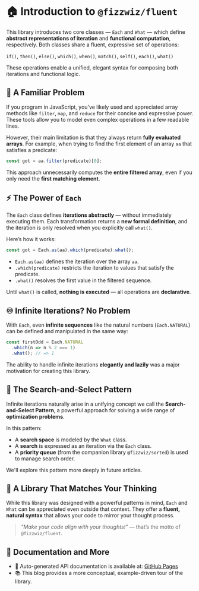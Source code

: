 # 🏠 Introduction to `@fizzwiz/fluent`

This library introduces two core classes — `Each` and `What` — which define **abstract representations of iteration** and **functional computation**, respectively. Both classes share a fluent, expressive set of operations:

`if()`, `then()`, `else()`, `which()`, `when()`, `match()`, `self()`, `each()`, `what()`

These operations enable a unified, elegant syntax for composing both iterations and functional logic.

## 🤔 A Familiar Problem

If you program in JavaScript, you’ve likely used and appreciated array methods like `filter`, `map`, and `reduce` for their concise and expressive power. These tools allow you to model even complex operations in a few readable lines.

However, their main limitation is that they always return **fully evaluated arrays**. For example, when trying to find the first element of an array `aa` that satisfies a predicate:

```javascript
const got = aa.filter(predicate)[0];
```

This approach unnecessarily computes the **entire filtered array**, even if you only need the **first matching element**.

## ⚡ The Power of `Each`

The `Each` class defines **iterations abstractly** — without immediately executing them. Each transformation returns a **new formal definition**, and the iteration is only resolved when you explicitly call `what()`.

Here’s how it works:

```javascript
const got = Each.as(aa).which(predicate).what();
```

- `Each.as(aa)` defines the iteration over the array `aa`.
- `.which(predicate)` restricts the iteration to values that satisfy the predicate.
- `.what()` resolves the first value in the filtered sequence.

Until `what()` is called, **nothing is executed** — all operations are **declarative**.

## ♾️ Infinite Iterations? No Problem

With `Each`, even **infinite sequences** like the natural numbers (`Each.NATURAL`) can be defined and manipulated in the same way:

```javascript
const firstOdd = Each.NATURAL
  .which(n => n % 2 === 1)
  .what(); // => 1
```

The ability to handle infinite iterations **elegantly and lazily** was a major motivation for creating this library.

## 🎯 The Search-and-Select Pattern

Infinite iterations naturally arise in a unifying concept we call the **Search-and-Select Pattern**, a powerful approach for solving a wide range of **optimization problems**.

In this pattern:

- A **search space** is modeled by the `What` class.
- A **search** is expressed as an iteration via the `Each` class.
- A **priority queue** (from the companion library `@fizzwiz/sorted`) is used to manage search order.

We'll explore this pattern more deeply in future articles.

## 🧠 A Library That Matches Your Thinking

While this library was designed with a powerful patterns in mind, `Each` and `What` can be appreciated even outside that context. They offer a **fluent, natural syntax** that allows your code to mirror your thought process.

> _"Make your code align with your thoughts!"_ — that’s the motto of `@fizzwiz/fluent`.

## 📝 Documentation and More

- 📘 Auto-generated API documentation is available at: [GitHub Pages](https://fizzwiz.github.io/fluent)
- 📚 This blog provides a more conceptual, example-driven tour of the library.
